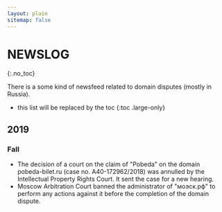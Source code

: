 ```yaml
---
layout: plain
sitemap: false
---
```


# NEWSLOG
{:.no_toc}

There is a some kind of newsfeed related to domain disputes (mostly in Russia).

* this list will be replaced by the toc
{:toc .large-only}

## 2019
### Fall

* The decision of a court on the claim of "Pobeda" on the domain pobeda-bilet.ru (case no. A40-172962/2018) was annulled by the Intellectual Property Rights Court. It sent the case for a new hearing.
* Moscow Arbitration Court banned the administrator of "моэск.рф" to perform any actions against it before the completion of the domain dispute.




[tag]: http://www.minddust.com/post/tags-and-categories-on-github-pages/
[migration]: docs/upgrade.md
[writing]: docs/writing.md
[scripts]: docs/scripts.md

[buy]: https://app.simplegoods.co/i/AQTTVBOE
[PRO-license]: licenses/PRO.md
[GPL-3.0]: licenses/GPL-3.0.md
